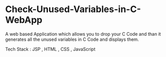 # Check-Unused-Variables-in-C-WebApp
A web based Application which allows you to drop your C Code and than it generates all the 
unused variables in C Code and displays them.

Tech Stack : JSP , HTML , CSS , JavaScript
